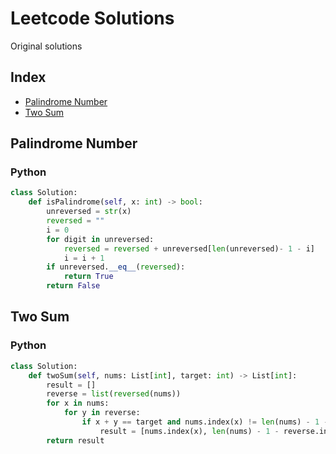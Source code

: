 # Leetcode Solutions
Original solutions
## Index
- [Palindrome Number](#palindrome-number)
- [Two Sum](#two-sum)
## Palindrome Number
### Python
```python
class Solution:
    def isPalindrome(self, x: int) -> bool:
        unreversed = str(x)
        reversed = ""
        i = 0
        for digit in unreversed:
            reversed = reversed + unreversed[len(unreversed)- 1 - i]
            i = i + 1
        if unreversed.__eq__(reversed):
            return True
        return False
```

## Two Sum
### Python
```python
class Solution:
    def twoSum(self, nums: List[int], target: int) -> List[int]:
        result = []
        reverse = list(reversed(nums))
        for x in nums:
            for y in reverse:
                if x + y == target and nums.index(x) != len(nums) - 1 - reverse.index(y) and not result:
                    result = [nums.index(x), len(nums) - 1 - reverse.index(y)]
        return result
```
